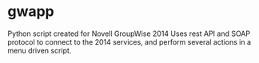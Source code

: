 # gwapp
Python script created for Novell GroupWise 2014
Uses rest API and SOAP protocol to connect to the 2014 services, and perform several actions in a menu driven  script.
